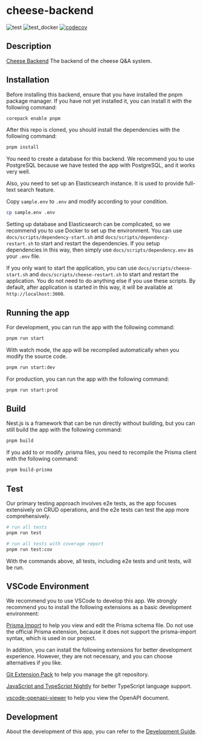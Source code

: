 # cheese-backend

![test](https://github.com/SageSeekerSociety/cheese-backend/actions/workflows/test.yml/badge.svg)
![test_docker](https://github.com/SageSeekerSociety/cheese-backend/actions/workflows/build-test-docker-dev.yml/badge.svg)
[![codecov](https://codecov.io/gh/SageSeekerSociety/cheese-backend/graph/badge.svg?token=ZWHHESBFJW)](https://codecov.io/gh/SageSeekerSociety/cheese-backend)

## Description

[Cheese Backend](https://github.com/SageSeekerSociety/cheese-backend)
The backend of the cheese Q&A system.

## Installation

Before installing this backend, ensure that you have installed the pnpm package manager. If you have not yet installed it, you can install it with the following command:

```bash
corepack enable pnpm
```

After this repo is cloned, you should install the dependencies with the following command:

```bash
pnpm install
```

You need to create a database for this backend. We recommend you to use PostgreSQL because we have tested the app with PostgreSQL, and it works very well.

Also, you need to set up an Elasticsearch instance. It is used to provide full-text search feature.

Copy `sample.env` to `.env` and modify according to your condition.

```bash
cp sample.env .env
```

Setting up database and Elasticsearch can be complicated, so we recommend you to use Docker to set up the environment.
You can use `docs/scripts/dependency-start.sh` and `docs/scripts/dependency-restart.sh` to start and restart the dependencies.
If you setup dependencies in this way, then simply use `docs/scripts/dependency.env` as your `.env` file.

If you only want to start the application, you can use `docs/scripts/cheese-start.sh` and `docs/scripts/cheese-restart.sh`
to start and restart the application. You do not need to do anything else if you use these scripts. By default, after application
is started in this way, it will be available at `http://localhost:3000`.

## Running the app

For development, you can run the app with the following command:

```bash
pnpm run start
```

With watch mode, the app will be recompiled automatically when you modify the source code.

```bash
pnpm run start:dev
```

For production, you can run the app with the following command:

```bash
pnpm run start:prod
```

## Build

Nest.js is a framework that can be run directly without building, but you can still build the app with the following command:

```bash
pnpm build
```

If you add to or modify .prisma files, you need to recompile the Prisma client with the following command:

```bash
pnpm build-prisma
```

## Test

Our primary testing approach involves e2e tests, as the app focuses extensively on CRUD operations, and the e2e tests can test the app more comprehensively.

```bash
# run all tests
pnpm run test

# run all tests with coverage report
pnpm run test:cov
```

With the commands above, all tests, including e2e tests and unit tests, will be run.

## VSCode Environment

We recommend you to use VSCode to develop this app. We strongly recommend you to install the following extensions as a basic development environment:

[Prisma Import](https://marketplace.visualstudio.com/items?itemName=ajmnz.prisma-import) to help you view and edit the Prisma schema file. Do not use the official Prisma extension, because it does not support the prisma-import syntax, which is used in our project.

In addition, you can install the following extensions for better development experience. However, they are not necessary, and you can choose alternatives if you like.

[Git Extension Pack](https://marketplace.visualstudio.com/items?itemName=donjayamanne.git-extension-pack) to help you manage the git repository.

[JavaScript and TypeScript Nightly](https://marketplace.visualstudio.com/items?itemName=ms-vscode.vscode-typescript-next&ssr=false#qna) for better TypeScript language support.

[vscode-openapi-viewer](https://marketplace.visualstudio.com/items?itemName=AndrewButson.vscode-openapi-viewer) to help you view the OpenAPI document.

## Development

About the development of this app, you can refer to the [Development Guide](./docs/development-guide.md).
